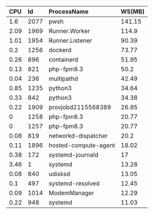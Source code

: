 

|CPU|Id|ProcessName|WS(MB)|
|:--|:--|:--|:--|
|1.6|2077|pwsh|141.15|
|2.09|1969|Runner.Worker|114.9|
|1.01|1954|Runner.Listener|90.39|
|0.2|1256|dockerd|73.77|
|0.26|896|containerd|51.95|
|0.13|821|php-fpm8.3|50.2|
|0.04|236|multipathd|42.49|
|0.85|1235|python3|34.64|
|0.33|842|python3|34.38|
|0.22|1909|provjobd2115568389|26.95|
|0|1258|php-fpm8.3|20.77|
|0|1257|php-fpm8.3|20.77|
|0.08|819|networkd-dispatcher|20.2|
|0.11|1896|hosted-compute-agent|18.02|
|0.38|172|systemd-journald|17|
|3.46|1|systemd|13.28|
|0.08|840|udisksd|13.05|
|0.1|497|systemd-resolved|12.45|
|0.09|1014|ModemManager|12.29|
|0.22|948|systemd|11.03|

